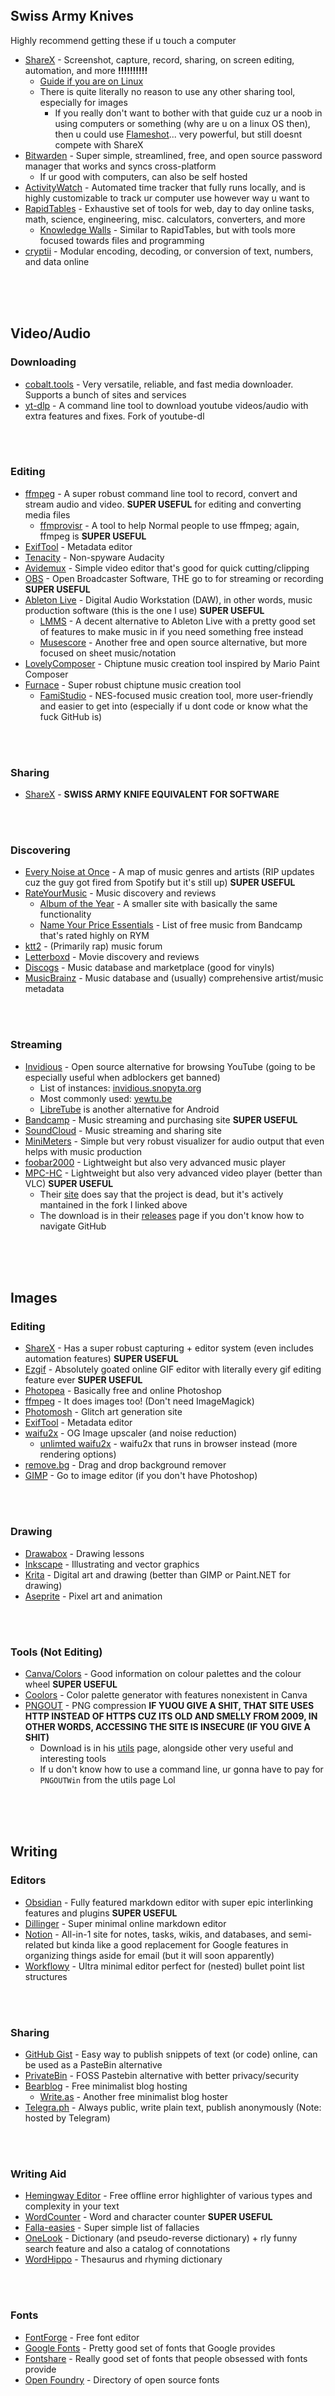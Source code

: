 <br>
<br>
<br>

## Swiss Army Knives
Highly recommend getting these if u touch a computer
- [ShareX](https://getsharex.com) - Screenshot, capture, record, sharing, on screen editing, automation, and more **!!!!!!!!!!**
  - [Guide if you are on Linux](https://github.com/ShareX/ShareX/issues/6531)
  - There is quite literally no reason to use any other sharing tool, especially for images
    - If you really don't want to bother with that guide cuz ur a noob in using computers or something (why are u on a linux OS then), then u could use [Flameshot](https://flameshot.org)... very powerful, but still doesnt compete with ShareX
- [Bitwarden](https://bitwarden.com) - Super simple, streamlined, free, and open source password manager that works and syncs cross-platform
  - If ur good with computers, can also be self hosted
- [ActivityWatch](https://activitywatch.net) - Automated time tracker that fully runs locally, and is highly customizable to track ur computer use however way u want to
- [RapidTables](https://www.rapidtables.com) - Exhaustive set of tools for web, day to day online tasks, math, science, engineering, misc. calculators, converters, and more
  - [Knowledge Walls](https://tools.knowledgewalls.com/) - Similar to RapidTables, but with tools more focused towards files and programming
- [cryptii](https://cryptii.com) - Modular encoding, decoding, or conversion of text, numbers, and data online
<br>
<br>
<br>

## Video/Audio
### Downloading
- [cobalt.tools](https://cobalt.tools) - Very versatile, reliable, and fast media downloader. Supports a bunch of sites and services
- [yt-dlp](https://github.com/yt-dlp/yt-dlp) - A command line tool to download youtube videos/audio with extra features and fixes. Fork of youtube-dl
<br>
<br>

### Editing
- [ffmpeg](https://ffmpeg.org) - A super robust command line tool to record, convert and stream audio and video. **SUPER USEFUL** for editing and converting media files
  - [ffmprovisr](https://amiaopensource.github.io/ffmprovisr/index.html) - A tool to help Normal people to use ffmpeg; again, ffmpeg is **SUPER USEFUL**
- [ExifTool](https://exiftool.org) - Metadata editor
- [Tenacity](https://tenacityaudio.org) - Non-spyware Audacity
- [Avidemux](https://avidemux.sourceforge.net/) - Simple video editor that's good for quick cutting/clipping
- [OBS](https://obsproject.com/) - Open Broadcaster Software, THE go to for streaming or recording **SUPER USEFUL**
- [Ableton Live](https://www.ableton.com) - Digital Audio Workstation (DAW), in other words, music production software (this is the one I use) **SUPER USEFUL**
  - [LMMS](https://lmms.io) - A decent alternative to Ableton Live with a pretty good set of features to make music in if you need something free instead
  - [Musescore](https://musescore.com) - Another free and open source alternative, but more focused on sheet music/notation
- [LovelyComposer](https://1oogames.itch.io/lovely-composer) - Chiptune music creation tool inspired by Mario Paint Composer
- [Furnace](https://github.com/tildearrow/furnace/releases) - Super robust chiptune music creation tool
  - [FamiStudio](https://famistudio.org/) - NES-focused music creation tool, more user-friendly and easier to get into (especially if u dont code or know what the fuck GitHub is)
<br>
<br>

### Sharing
- [ShareX](https://getsharex.com) - **SWISS ARMY KNIFE EQUIVALENT FOR SOFTWARE**
<br>
<br>

### Discovering
- [Every Noise at Once](https://everynoise.com) - A map of music genres and artists (RIP updates cuz the guy got fired from Spotify but it's still up) **SUPER USEFUL**
- [RateYourMusic](https://rateyourmusic.com) - Music discovery and reviews
  - [Album of the Year](https://www.albumoftheyear.org) - A smaller site with basically the same functionality
  - [Name Your Price Essentials](https://rateyourmusic.com/list/lospollitoz/name-your-price-essentials-free-albums/) - List of free music from Bandcamp that's rated highly on RYM
- [ktt2](https://ktt2.com) - (Primarily rap) music forum
- [Letterboxd](https://letterboxd.com) - Movie discovery and reviews
- [Discogs](https://www.discogs.com) - Music database and marketplace (good for vinyls)
- [MusicBrainz](https://musicbrainz.org) - Music database and (usually) comprehensive artist/music metadata
<br>
<br>

### Streaming
- [Invidious](https://invidious.io/) - Open source alternative for browsing YouTube (going to be especially useful when adblockers get banned)
  - List of instances: [invidious.snopyta.org](https://invidious.snopyta.org)
  - Most commonly used: [yewtu.be](https://yewtu.be)
  - [LibreTube](https://libretube.com) is another alternative for Android
- [Bandcamp](https://bandcamp.com) - Music streaming and purchasing site **SUPER USEFUL**
- [SoundCloud](https://soundcloud.com) - Music streaming and sharing site
- [MiniMeters](https://minimeters.app/) - Simple but very robust visualizer for audio output that even helps with music production
- [foobar2000](https://www.foobar2000.org/) - Lightweight but also very advanced music player
- [MPC-HC](https://github.com/clsid2/mpc-hc) - Lightweight but also very advanced video player (better than VLC) **SUPER USEFUL**
  - Their [site](https://mpc-hc.org/) does say that the project is dead, but it's actively mantained in the fork I linked above
  - The download is in their [releases](https:/github.com/clsid2/mpc-hc/releases) page if you don't know how to navigate GitHub
<br>
<br>
<br>

## Images
### Editing
- [ShareX](https://getsharex.com) - Has a super robust capturing + editor system (even includes automation features) **SUPER USEFUL**
- [Ezgif](https://ezgif.com/) - Absolutely goated online GIF editor with literally every gif editing feature ever **SUPER USEFUL**
- [Photopea](https://www.photopea.com) - Basically free and online Photoshop
- [ffmpeg](https://ffmpeg.org) - It does images too! (Don't need ImageMagick)
- [Photomosh](https://photomosh.com) - Glitch art generation site
- [ExifTool](https://exiftool.org) - Metadata editor
- [waifu2x](https://www.waifu2x.net/) - OG Image upscaler (and noise reduction)
  - [unlimted waifu2x](https://unlimited.waifu2x.net/) - waifu2x that runs in browser instead (more rendering options)
- [remove.bg](https://www.remove.bg) - Drag and drop background remover
- [GIMP](https://www.gimp.org) - Go to image editor (if you don't have Photoshop)
<br>
<br>

### Drawing
- [Drawabox](https://drawabox.com) - Drawing lessons
- [Inkscape](https://inkscape.org) - Illustrating and vector graphics
- [Krita](https://krita.org) - Digital art and drawing (better than GIMP or Paint.NET for drawing)
- [Aseprite](https://www.aseprite.org) - Pixel art and animation
<br>
<br>

### Tools (Not Editing)
- [Canva/Colors](https://www.canva.com/colors/) - Good information on colour palettes and the colour wheel **SUPER USEFUL**
- [Coolors](https://coolors.co) - Color palette generator with features nonexistent in Canva
- [PNGOUT](http://advsys.net/ken/util/pngout.htm) - PNG compression **IF YUOU GIVE A SHIT, THAT SITE USES HTTP INSTEAD OF HTTPS CUZ ITS OLD AND SMELLY FROM 2009, IN OTHER WORDS, ACCESSING THE SITE IS INSECURE (IF YOU GIVE A SHIT)**
  - Download is in his [utils](http://advsys.net/ken/utils.htm) page, alongside other very useful and interesting tools
  - If u don't know how to use a command line, ur gonna have to pay for `PNGOUTWin` from the utils page Lol
<br>
<br>
<br>

## Writing
### Editors
- [Obsidian](https://obsidian.md) - Fully featured markdown editor with super epic interlinking features and plugins **SUPER USEFUL**
- [Dillinger](https://dillinger.io) - Super minimal online markdown editor
- [Notion](https://www.notion.so) - All-in-1 site for notes, tasks, wikis, and databases, and semi-related but kinda like a good replacement for Google features in organizing things aside for email (but it will soon apparently)
- [Workflowy](https://workflowy.com) - Ultra minimal editor perfect for (nested) bullet point list structures
<br>
<br>

### Sharing
- [GitHub Gist](https://gist.github.com) - Easy way to publish snippets of text (or code) online, can be used as a PasteBin alternative
- [PrivateBin](https://privatebin.net) - FOSS Pastebin alternative with better privacy/security
- [Bearblog](https://bearblog.dev) - Free minimalist blog hosting
  - [Write.as](https://write.as) - Another free minimalist blog hoster
- [Telegra.ph](https://telegra.ph) - Always public, write plain text, publish anonymously (Note: hosted by Telegram)
<br>
<br>

### Writing Aid
- [Hemingway Editor](https://hemingwayapp.com/) - Free offline error highlighter of various types and complexity in your text
- [WordCounter](https://wordcounter.net) - Word and character counter **SUPER USEFUL**
- [Falla-easies](https://www.fallaeasies.com/) - Super simple list of fallacies
- [OneLook](https://www.onelook.com) - Dictionary (and pseudo-reverse dictionary) + rly funny search feature and also a catalog of connotations
- [WordHippo](https://www.wordhippo.com) - Thesaurus and rhyming dictionary
<br>
<br>

### Fonts
- [FontForge](https://fontforge.org) - Free font editor
- [Google Fonts](https://fonts.google.com) - Pretty good set of fonts that Google provides
- [Fontshare](https://fontshare.com/) - Really good set of fonts that people obsessed with fonts provide
- [Open Foundry](https://open-foundry.com) - Directory of open source fonts
<br>
<br>

### Tools (Not Editing)
- [Text Mechanic](https://textmechanic.com) - A bunch of text manipulation tools **SUPER USEFUL**
- [Multiline to Single line](https://tools.knowledgewalls.com/online-multiline-to-single-line-converter) - Copypaste text to put it all into a single line
- [Random Word Generator](https://randomwordgenerator.com) - Random Word Generator
  - Multiple languages!
  - Also has a bunch of other random generators (but some are only English)
<br>
<br>

### Reading
- [Calibre](https://calibre-ebook.com) - Best ebook manager and and reader and shit **SUPER USEFUL**
- [Anna's Archive](https://annas-archive.org/) - Largest archive of any type of text ever **SUPER USEFUL**
- [Project Gutenberg](https://www.gutenberg.org) - More free books
- [Library Genesis](https://libgen.is/) - Good for textbooks
- [Sci-Hub](https://sci-hub.se) - Access to scientific papers
- [The Anarchist Library](https://theanarchistlibrary.org) - Anarchist literature anyone can read and contribute to
- [server.elscione.com](https://server.elscione.com/) - Sophisticated LN epub DB + some other random stuff
<br>
<br>
<br>

## Anime/Manga
- [Anilist](https://anilist.co) - Anime and manga database and social network
  - [MyAnimeList](https://myanimelist.net) - The more popular alternative
  - [Kitsu](https://kitsu.app) - Another alternative
- [Cubari](https://cubari.moe) - A good manga reader that u can read manga from other sites on
  - [MangaDex](https://mangadex.org) - A good place to find manga and copypaste into Cubari for a better reading experience
- [nyaa.si](https://nyaa.si) - Anime and manga torrent site
- [Novel Updates](https://www.novelupdates.com/) - Light novel database
- [The Visual Novel Database](https://vndb.org/) - Visual novel database
- [Pixiv](https://www.pixiv.net) - Goated japanese art site **Accessible NSFW**
- [DLsite](https://www.dlsite.com) - Japanese doujin site **Easily accessible NSFW**
- [Gelbooru](https://gelbooru.com) - Anime/hentai imageboard **NSFW**
<br>
<br>
<br>

## Programming
### Editors
- [Visual Studio Code](https://code.visualstudio.com) - Easiest code editor to get into with a lot of tooling and extensions **SUPER USEFUL**
  - [Lapce](https://lapce.dev/) - May be a viable and more efficient alternative to VSCode soon (if it isn't already)
- [NeoVim](https://neovim.io) - A more advanced and efficient code editor if ur insane
- [Emacs](https://www.gnu.org/software/emacs/) - Another even more advanced and efficient code editor if ur insane
<br>
<br>

### Coding Resources
- [DevDocs](https://devdocs.io) - Documentation for pretty much every coding language and framework
- [Learn X in Y Minutes](https://learnxinyminutes.com) - Quick reference for coding languages
- [MDN Web Docs](https://developer.mozilla.org) - Web development documentation
- [Can I Use](https://caniuse.com) - Browser compatibility tables for HTML, CSS, JS
- [Codecademy](https://www.codecademy.com) - Really basic and easy to follow coding tutorials
<br>
<br>

### Command Line/Terminals
- [SS64](https://ss64.com) - Command line references for Windows, Linux, and macOS
#### Windows
- [Windows Terminal](https://aka.ms/terminal) - Improved terminal experience for Windows
#### Linux
- [tldr.sh](https://tldr.sh) - Simplified documentation for common commands
<br>
<br>

### Web Development
- [Next](https://nextjs.org) - Good server-based framework (not good for static/beginners)
  - [Nuxt](https://nuxtjs.org) - Vue version of Next and sexier
  - [SvelteKit](https://kit.svelte.dev) - Svelte version of Next and also sexier
- [Astro](https://astro.build) - Good static framework (not good for server-side/beginners)
- [Neocities](https://neocities.org) - Free web hosting and pseudo-social media site
  - [Nekoweb](https://nekoweb.org/) - Neocities 2.0
  - [GitHub Pages](https://pages.github.com) - If ur just looking for free web hosting this is probably the simplest and most reliable
  - [Vercel](https://vercel.com) - Can host sites that arent static
  - [Netlify](https://www.netlify.com) - Can also host sites that arent static
- [Hugo](https://gohugo.io) - Static site generator
  - [Jekyll](https://jekyllrb.com) - Another static site generator
  - [Gatsby](https://www.gatsbyjs.com) - Another static site generator
  - [Hexo](https://hexo.io) - Another static site generator
- [Bearblog](https://bearblog.dev) - Free minimalist blog hosting as said before in the writing section
  - [Write.as](https://write.as) - Another free minimalist blog hoster
<br>
<br>
<br>

## Security
- [Bitwarden](https://bitwarden.com) - Super simple, streamlined, free, and open source password manager that works and syncs cross-platform
  - If ur good with computers, can also be self hosted **SUPER USEFUL**
- [Fake Identity Generator](https://www.fakenamegenerator.com/gen-random-us-us.php) - Generates an entirely fake persona to use
- [thispersondoesnotexist](https://thispersondoesnotexist.com/) - Generates a face that doesn't exist every refresh
- [Have I Been Pwned](https://haveibeenpwned.com) - Check if your email has been compromised
- [anonaddy](https://addy.io/) - Anon email forwarding
- [ProtonMail](https://protonmail.com) - Encrypted email
- [Tor](https://www.torproject.org) - Anonymity network
- [Tails](https://tails.boum.org) - OS if ur a paranoid schizophrenic
- [Signal](https://signal.org) - Encrypted messaging
- [VeraCrypt](https://www.veracrypt.fr/en/Home.html) - Encrypt Ur Files
<br>
<br>
<br>

## General Productivity
- [ActivityWatch](https://activitywatch.net) - Automated time tracker **SUPER USEFUL**
- [Notion](https://www.notion.so) - All-in-1 site thing again
  - [Obsidian](https://obsidian.md) - Goated markdown editor again **SUPER USEFUL**
- [Trello](https://trello.com) - Yeaaa I love organization yeaaaaaaa
- [World Time Buddy](https://www.worldtimebuddy.com/) - Super simple time zone comparer
- [When2meet](https://www.when2meet.com) - Super simple event planner
<br>
<br>

### Work/Study Specific
- [Notion](https://www.notion.so) - All-in-1 site thing again
  - [Obsidian](https://obsidian.md) - Goated markdown editor again **SUPER USEFUL**
- [Excalidraw](https://excalidraw.com) - Whiteboard tool
- [Trello](https://trello.com) - Task management and organization
- [WolframAlpha](https://www.wolframalpha.com) - Goated calculator **SUPER USEFUL**
- [Desmos](https://www.desmos.com) - Graphing calculator
- [Anna's Archive](https://annas-archive.org/) - Largest archive of any type of text ever **SUPER USEFUL**
- [Library Genesis](https://libgen.is/) - Good for textbooks
- [Sci-Hub](https://sci-hub.se) - Access to scientific papers
- [Zotero](https://www.zotero.org) - Reference manager and generates citations **SUPER USEFUL**
- [LibreOffice](https://www.libreoffice.org) - Free office suite
- [Anki](https://apps.ankiweb.net) - Robust flashcard app
- [Pomofocus](https://pomofocus.io) - Timer that [breaks ur shit into intervals](https://en.wikipedia.org/wiki/Pomodoro_Technique) or whatever i don't actually do this myself and there isnt really any research done on its effectiveness (AFAIK) but it helps some people working on things this way
- [levels.fyi](https://www.levels.fyi) - Site to compare salaries and shit
<br>
<br>
<br>

## Food/Drugs
### Food
- [GrimGrains](https://grimgrains.com) - Vegan recipes
- [JustHungry](https://justhungry.com) - Japanese recipes
- [Cook Well](https://www.cookwell.com/) - Good recipes and includes info about [food fundamentals](https://cookwell.com/fundamentals) 
<br>
<br>

### Drugs
- [PsychonautWiki](https://psychonautwiki.org) - Relatively robust drug wiki
- [The Drug Classroom](https://www.youtube.com/@TheDrugClassroom/videos) - Dead YT channel project but still contains a shitton of useful centralized information if you want to understand the pharmacokinetics/pharmacodynamics and chemistry of the drugs u might wanna take
<br>
<br>
<br>

## Random Shit (aka Unorganized aka Miscellaneous)
- [Our World of Text](https://www.ourworldoftext.com) - Massive online anonymous canvas to write bullshit in
  - [Your World of Text](https://www.yourworldoftext.com) - Original version of the site
- [Hacker Typer](https://hackertyper.net) - Fake hacking simulator
- [Itch.io](https://itch.io) - Indie game marketplace
<br>
<br>
<br>

## Other Good Lists On The Internet
- [BOOKMRKS-MTHRFCKR](https://github.com/whoisdsmith/BOOKMRKS-MTHRFCKR) - The biggest list of things ull ever see, AND its well indexed
- [computervirus.neocities list](https://computervirus.neocities.org/resources)
- [jd.bearblog](https://jd.bearblog.dev/tools-links/)
- [brisray.com](https://brisray.com/utils/links.htm)
- [indieseek.xyz](https://indieseek.xyz/links/)
- [The Useless Web](https://theuselessweb.com)
  - You can find the list of sites it can take u to [here](https://theuselessweb.com/js/uselessweb.js)